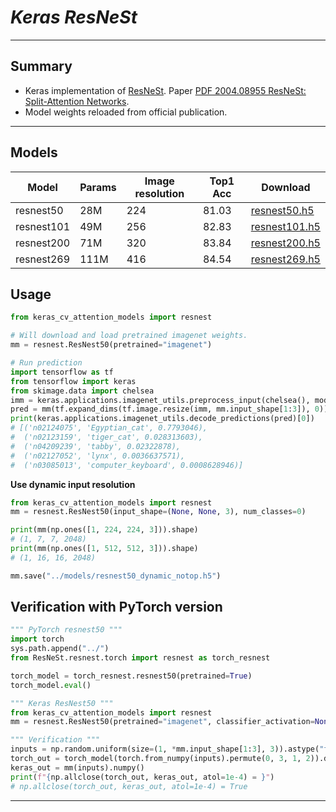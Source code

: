 # ___Keras ResNeSt___
***

## Summary
  - Keras implementation of [ResNeSt](https://github.com/zhanghang1989/ResNeSt). Paper [PDF 2004.08955 ResNeSt: Split-Attention Networks](https://arxiv.org/pdf/2004.08955.pdf).
  - Model weights reloaded from official publication.
***

## Models
  | Model          | Params | Image  resolution | Top1 Acc | Download            |
  | -------------- | ------ | ----------------- | -------- | ------------------- |
  | resnest50      | 28M    | 224               | 81.03    | [resnest50.h5](https://github.com/leondgarse/keras_cv_attention_models/releases/download/resnest/resnest50.h5)  |
  | resnest101     | 49M    | 256               | 82.83    | [resnest101.h5](https://github.com/leondgarse/keras_cv_attention_models/releases/download/resnest/resnest101.h5)  |
  | resnest200     | 71M    | 320               | 83.84    | [resnest200.h5](https://github.com/leondgarse/keras_cv_attention_models/releases/download/resnest/resnest200.h5)  |
  | resnest269     | 111M   | 416               | 84.54    | [resnest269.h5](https://github.com/leondgarse/keras_cv_attention_models/releases/download/resnest/resnest269.h5)  |
## Usage
  ```py
  from keras_cv_attention_models import resnest

  # Will download and load pretrained imagenet weights.
  mm = resnest.ResNest50(pretrained="imagenet")

  # Run prediction
  import tensorflow as tf
  from tensorflow import keras
  from skimage.data import chelsea
  imm = keras.applications.imagenet_utils.preprocess_input(chelsea(), mode='torch') # Chelsea the cat
  pred = mm(tf.expand_dims(tf.image.resize(imm, mm.input_shape[1:3]), 0)).numpy()
  print(keras.applications.imagenet_utils.decode_predictions(pred)[0])
  # [('n02124075', 'Egyptian_cat', 0.7793046),
  #  ('n02123159', 'tiger_cat', 0.028313603),
  #  ('n04209239', 'tabby', 0.02322878),
  #  ('n02127052', 'lynx', 0.0036637571),
  #  ('n03085013', 'computer_keyboard', 0.0008628946)]
  ```
  **Use dynamic input resolution**
  ```py
  from keras_cv_attention_models import resnest
  mm = resnest.ResNest50(input_shape=(None, None, 3), num_classes=0)

  print(mm(np.ones([1, 224, 224, 3])).shape)
  # (1, 7, 7, 2048)
  print(mm(np.ones([1, 512, 512, 3])).shape)
  # (1, 16, 16, 2048)

  mm.save("../models/resnest50_dynamic_notop.h5")
  ```
## Verification with PyTorch version
  ```py
  """ PyTorch resnest50 """
  import torch
  sys.path.append("../")
  from ResNeSt.resnest.torch import resnest as torch_resnest

  torch_model = torch_resnest.resnest50(pretrained=True)
  torch_model.eval()

  """ Keras ResNest50 """
  from keras_cv_attention_models import resnest
  mm = resnest.ResNest50(pretrained="imagenet", classifier_activation=None)

  """ Verification """
  inputs = np.random.uniform(size=(1, *mm.input_shape[1:3], 3)).astype("float32")
  torch_out = torch_model(torch.from_numpy(inputs).permute(0, 3, 1, 2)).detach().numpy()
  keras_out = mm(inputs).numpy()
  print(f"{np.allclose(torch_out, keras_out, atol=1e-4) = }")
  # np.allclose(torch_out, keras_out, atol=1e-4) = True
  ```
***
